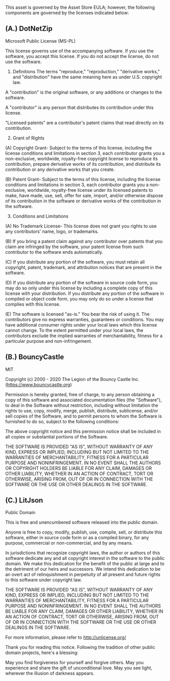 This asset is governed by the Asset Store EULA; however, the following components are governed by the licenses indicated
below:

(A.) DotNetZip
--------------

Microsoft Public License (MS-PL)

This license governs use of the accompanying software. If you use the software, you accept this license. If you do not
accept the license, do not use the software.

1. Definitions
   The terms "reproduce," "reproduction," "derivative works," and "distribution" have the
   same meaning here as under U.S. copyright law.

A "contribution" is the original software, or any additions or changes to the software.

A "contributor" is any person that distributes its contribution under this license.

"Licensed patents" are a contributor's patent claims that read directly on its contribution.

2. Grant of Rights

(A) Copyright Grant- Subject to the terms of this license, including the license conditions and limitations in section
3, each contributor grants you a non-exclusive, worldwide, royalty-free copyright license to reproduce its contribution,
prepare derivative works of its contribution, and distribute its contribution or any derivative works that you create.

(B) Patent Grant- Subject to the terms of this license, including the license conditions and limitations in section 3,
each contributor grants you a non-exclusive, worldwide, royalty-free license under its licensed patents to make, have
made, use, sell, offer for sale, import, and/or otherwise dispose of its contribution in the software or derivative
works of the contribution in the software.

3. Conditions and Limitations

(A) No Trademark License- This license does not grant you rights to use any contributors' name, logo, or trademarks.

(B) If you bring a patent claim against any contributor over patents that you claim are infringed by the software, your
patent license from such contributor to the software ends automatically.

(C) If you distribute any portion of the software, you must retain all copyright, patent, trademark, and attribution
notices that are present in the software.

(D) If you distribute any portion of the software in source code form, you may do so only under this license by
including a complete copy of this license with your distribution. If you distribute any portion of the software in
compiled or object code form, you may only do so under a license that complies with this license.

(E) The software is licensed "as-is." You bear the risk of using it. The contributors give no express warranties,
guarantees or conditions. You may have additional consumer rights under your local laws which this license cannot
change. To the extent permitted under your local laws, the contributors exclude the implied warranties of
merchantability, fitness for a particular purpose and non-infringement.


(B.) BouncyCastle
-----------------

MIT

Copyright (c) 2000 - 2020 The Legion of the Bouncy Castle Inc. (https://www.bouncycastle.org)

Permission is hereby granted, free of charge, to any person obtaining a copy of this software and associated
documentation files (the "Software"), to deal in the Software without restriction, including without limitation the
rights to use, copy, modify, merge, publish, distribute, sublicense, and/or sell copies of the Software, and to permit
persons to whom the Software is furnished to do so, subject to the following conditions:

The above copyright notice and this permission notice shall be included in all copies or substantial portions of the
Software.

THE SOFTWARE IS PROVIDED "AS IS", WITHOUT WARRANTY OF ANY KIND, EXPRESS OR IMPLIED, INCLUDING BUT NOT LIMITED TO THE
WARRANTIES OF MERCHANTABILITY, FITNESS FOR A PARTICULAR PURPOSE AND NONINFRINGEMENT. IN NO EVENT SHALL THE AUTHORS OR
COPYRIGHT HOLDERS BE LIABLE FOR ANY CLAIM, DAMAGES OR OTHER LIABILITY, WHETHER IN AN ACTION OF CONTRACT, TORT OR
OTHERWISE, ARISING FROM, OUT OF OR IN CONNECTION WITH THE SOFTWARE OR THE USE OR OTHER DEALINGS IN THE SOFTWARE.


(C.) LitJson
------------

Public Domain

This is free and unencumbered software released into the public domain.

Anyone is free to copy, modify, publish, use, compile, sell, or
distribute this software, either in source code form or as a compiled
binary, for any purpose, commercial or non-commercial, and by any
means.

In jurisdictions that recognize copyright laws, the author or authors
of this software dedicate any and all copyright interest in the
software to the public domain. We make this dedication for the benefit
of the public at large and to the detriment of our heirs and
successors. We intend this dedication to be an overt act of
relinquishment in perpetuity of all present and future rights to this
software under copyright law.

THE SOFTWARE IS PROVIDED "AS IS", WITHOUT WARRANTY OF ANY KIND,
EXPRESS OR IMPLIED, INCLUDING BUT NOT LIMITED TO THE WARRANTIES OF
MERCHANTABILITY, FITNESS FOR A PARTICULAR PURPOSE AND NONINFRINGEMENT.
IN NO EVENT SHALL THE AUTHORS BE LIABLE FOR ANY CLAIM, DAMAGES OR
OTHER LIABILITY, WHETHER IN AN ACTION OF CONTRACT, TORT OR OTHERWISE,
ARISING FROM, OUT OF OR IN CONNECTION WITH THE SOFTWARE OR THE USE OR
OTHER DEALINGS IN THE SOFTWARE.

For more information, please refer to <http://unlicense.org/>

Thank you for reading this notice. Following the tradition of other public
domain projects, here's a blessing:

May you find forgiveness for yourself and forgive others.
May you experience and share the gift of unconditional love.
May you see light, wherever the illusion of darkness appears.